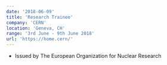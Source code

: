 ```yaml
---
date: '2018-06-09'
title: 'Research Trainee'
company: 'CERN'
location: 'Geneva, CH'
range: '3rd June - 9th June 2018'
url: 'https://home.cern/'
---
```


- Issued by The European Organization for Nuclear Research

